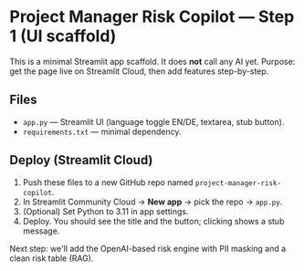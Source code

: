 # Project Manager Risk Copilot — Step 1 (UI scaffold)

This is a minimal Streamlit app scaffold. It does **not** call any AI yet.
Purpose: get the page live on Streamlit Cloud, then add features step-by-step.

## Files
- `app.py` — Streamlit UI (language toggle EN/DE, textarea, stub button).
- `requirements.txt` — minimal dependency.

## Deploy (Streamlit Cloud)
1) Push these files to a new GitHub repo named `project-manager-risk-copilot`.
2) In Streamlit Community Cloud → **New app** → pick the repo → `app.py`.
3) (Optional) Set Python to 3.11 in app settings.
4) Deploy. You should see the title and the button; clicking shows a stub message.

Next step: we'll add the OpenAI-based risk engine with PII masking and a clean risk table (RAG).

